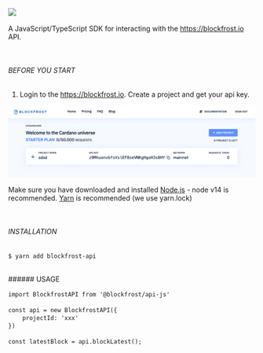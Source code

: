 <img src="https://blockfrost.io/images/logo.svg" width="500">

A JavaScript/TypeScript SDK for interacting with the https://blockfrost.io API.

<br>

###### BEFORE YOU START

1. Login to the https://blockfrost.io. Create a project and get your api key.

<img src="/docs/api_key.png">

Make sure you have downloaded and installed [Node.js](https://nodejs.org/en/download/) - node v14 is recommended.
[Yarn](https://yarnpkg.com/lang/en/docs/install/) is recommended (we use yarn.lock)

<br>

###### INSTALLATION

```
$ yarn add blockfrost-api
```

<br>
###### USAGE

```
import BlockfrostAPI from '@blockfrost/api-js'

const api = new BlockfrostAPI({
    projectId: 'xxx'
})

const latestBlock = api.blockLatest();
```
